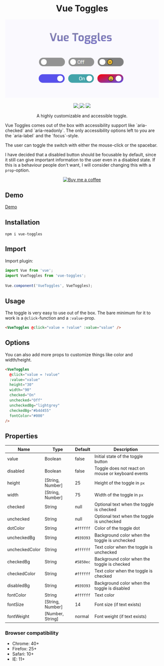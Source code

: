 <h1 align="center">Vue Toggles</h1>

<p align="center">
<img src="./vue-toggles.jpg" alt="Vue Toggles Logo"/>
</p>

<p align="center">
<a href="https://www.npmjs.com/package/vue-toggles"><img src="https://img.shields.io/npm/v/vue-toggles.svg?style=flat-square"/> <img src="https://img.shields.io/npm/dm/vue-toggles.svg?style=flat-square"/></a> <a href="https://vuejs.org/"><img src="https://img.shields.io/badge/vue-2.x-brightgreen.svg?style=flat-square"/></a>
</p>

<p align="center">
A highly customizable and accessible toggle.
</p>

<p>
Vue Toggles comes out of the box with accessibility support like `aria-checked` and `aria-readonly`. The only accessibility options left to you are the `aria-label` and the `focus`-style. 
 
The user can toggle the switch with either the mouse-click or the spacebar.

I have decided that a disabled button should be focusable by default, since it still can give important information to the user even in a disabled state. If this is a behaviour people don't want, I will consider changing this with a `prop`-option.

</p>

<p align="center">
  <a href="https://www.buymeacoff.ee/Nifel">
    <img
         width="140"
         alt="Buy me a coffee"
         src="https://user-images.githubusercontent.com/1577802/36840220-21beb89c-1d3c-11e8-98a4-45fc334842cf.png">
  </a>
</p>

## Demo

[Demo](https://vue-toggles.netlify.app/)

## Installation

```
npm i vue-toggles
```

## Import

Import plugin:

```javascript
import Vue from 'vue';
import VueToggles from 'vue-toggles';

Vue.component('VueToggles', VueToggles);
```

## Usage

The toggle is very easy to use out of the box. The bare minimum for it to work is a `@click`-function and a `:value`-prop.

```html
<VueToggles @click="value = !value" :value="value" />
```

## Options

You can also add more props to customize things like color and width/height.

```html
<VueToggles
  @click="value = !value"
  :value="value"
  height="30"
  width="90"
  checked="On"
  unchecked="Off"
  uncheckedBg="lightgrey"
  checkedBg="#b4d455"
  fontColor="#000"
/>
```

## Properties

| Name           | Type             | Default   | Description                                       |
| -------------- | ---------------- | --------- | ------------------------------------------------- |
| value          | Boolean          | false     | Initial state of the toggle button                |
| disabled       | Boolean          | false     | Toggle does not react on mouse or keyboard events |
| height         | [String, Number] | 25        | Height of the toggle in `px`                      |
| width          | [String, Number] | 75        | Width of the toggle in `px`                       |
| checked        | String           | null      | Optional text when the toggle is checked          |
| unchecked      | String           | null      | Optional text when the toggle is unchecked        |
| dotColor       | String           | `#ffffff` | Color of the toggle dot                           |
| uncheckedBg    | String           | `#939393` | Background color when the toggle is unchecked     |
| uncheckedColor | String           | `#ffffff` | Text color when the toggle is unchecked           |
| checkedBg      | String           | `#5850ec` | Background color when the toggle is checked       |
| checkedColor   | String           | `#ffffff` | Text color when the toggle is checked             |
| disabledBg     | String           | `#939393` | Background color when the toggle is disabled      |
| fontColor      | String           | `#ffffff` | Text color                                        |
| fontSize       | [String, Number] | 14        | Font size (if text exists)                        |
| fontWeight     | [Number, String] | normal    | Font weight (if text exists)                      |

### Browser compatibility

- Chrome: 40+
- Firefox: 25+
- Safari: 10+
- IE: 11+
